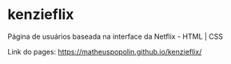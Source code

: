 # kenzieflix
Página de usuários baseada na interface da Netflix - HTML | CSS

Link do pages: https://matheuspopolin.github.io/kenzieflix/
